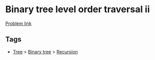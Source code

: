 # Binary tree level order traversal ii

[Problem link](https://leetcode.com/problems/binary-tree-level-order-traversal-ii)

## Tags

* [Tree](/README.md#Tree) > [Binary tree](/README.md#Tree-Binary_tree) > [Recursion](/README.md#Tree-Binary_tree-Recursion)

